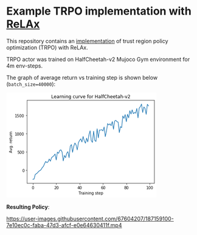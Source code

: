 # Example TRPO implementation with [ReLAx](https://github.com/nslyubaykin/relax)

This repository contains an [implementation](https://github.com/nslyubaykin/relax_trpo_example/blob/master/trpo_example.ipynb) of trust region policy optimization (TRPO) with ReLAx.

TRPO actor was trained on HalfCheetah-v2 Mujoco Gym environment for 4m env-steps. 

The graph of average return vs training step is shown below (`batch_size=40000`):

![trpo_training](https://github.com/nslyubaykin/relax_trpo_example/blob/master/trpo_training.png)

__Resulting Policy__:

https://user-images.githubusercontent.com/67604207/187159100-7e10ec0c-faba-47d3-afcf-e0e64630411f.mp4
